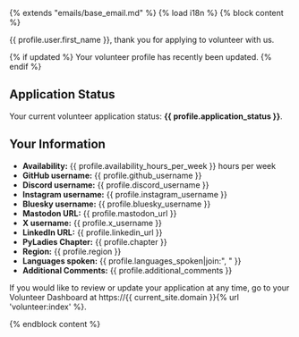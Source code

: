 {% extends "emails/base_email.md" %}
{% load i18n %}
{% block content %}

{{ profile.user.first_name }}, thank you for applying to volunteer with us.

{% if updated %}
Your volunteer profile has recently been updated.
{% endif %}

## Application Status

Your current volunteer application status: **{{ profile.application_status }}**.

## Your Information

- **Availability:** {{ profile.availability_hours_per_week }} hours per week
- **GitHub username:** {{ profile.github_username }}
- **Discord username:** {{ profile.discord_username }}
- **Instagram username:** {{ profile.instagram_username }}
- **Bluesky username:** {{ profile.bluesky_username }}
- **Mastodon URL:** {{ profile.mastodon_url }}
- **X username:** {{ profile.x_username }}
- **LinkedIn URL:** {{ profile.linkedin_url }}
- **PyLadies Chapter:** {{ profile.chapter }}
- **Region:** {{ profile.region }}
- **Languages spoken:** {{ profile.languages_spoken|join:", " }}
- **Additional Comments:** {{ profile.additional_comments }}

If you would like to review or update your application at any time, go to your Volunteer Dashboard at https://{{ current_site.domain }}{% url 'volunteer:index' %}.

{% endblock content %}